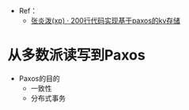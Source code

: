 + Ref：
    + [张炎泼(xp) · 200行代码实现基于paxos的kv存储](https://blog.openacid.com/algo/paxoskv/)


# 从多数派读写到Paxos

+ Paxos的目的
    + 一致性
    + 分布式事务
